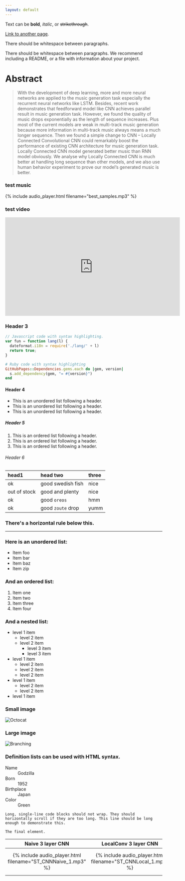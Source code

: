 ```yaml
---
layout: default
---
```


Text can be **bold**, _italic_, or ~~strikethrough~~.

[Link to another page](./another-page.html).

There should be whitespace between paragraphs.

There should be whitespace between paragraphs. We recommend including a README, or a file with information about your project.

# Abstract

> With the development of deep learning, more and more neural networks are applied to the music generation task especially the recurrent neural networks like LSTM. Besides, recent work demonstrates that feedforward model like CNN achieves parallel result in music generation task. However, we found the quality of music drops exponentially as the length of sequence increases. Plus most of the current models are weak in multi-track music generation because more information in multi-track music always means a much longer sequence. Then we found a simple change to CNN – Locally Connected Convolutional CNN could remarkably boost the performance of existing CNN architecture for music generation task. Locally Connected CNN model generated better music than RNN model obviously. We analyse why Locally Connected CNN is much better at handling long sequence than other models, and we also use human behavior experiment to prove our model’s generated music is better.

### test music

{% include audio_player.html filename="best_samples.mp3" %}

### test video

<iframe width="560" height="315" src="https://www.youtube.com/embed/rtGXv88UQ-c" frameborder="0" allow="autoplay; encrypted-media" allowfullscreen></iframe>

### Header 3

```js
// Javascript code with syntax highlighting.
var fun = function lang(l) {
  dateformat.i18n = require('./lang/' + l)
  return true;
}
```

```ruby
# Ruby code with syntax highlighting
GitHubPages::Dependencies.gems.each do |gem, version|
  s.add_dependency(gem, "= #{version}")
end
```

#### Header 4

*   This is an unordered list following a header.
*   This is an unordered list following a header.
*   This is an unordered list following a header.

##### Header 5

1.  This is an ordered list following a header.
2.  This is an ordered list following a header.
3.  This is an ordered list following a header.

###### Header 6

| head1        | head two          | three |
|:-------------|:------------------|:------|
| ok           | good swedish fish | nice  |
| out of stock | good and plenty   | nice  |
| ok           | good `oreos`      | hmm   |
| ok           | good `zoute` drop | yumm  |

### There's a horizontal rule below this.

* * *

### Here is an unordered list:

*   Item foo
*   Item bar
*   Item baz
*   Item zip

### And an ordered list:

1.  Item one
1.  Item two
1.  Item three
1.  Item four

### And a nested list:

- level 1 item
  - level 2 item
  - level 2 item
    - level 3 item
    - level 3 item
- level 1 item
  - level 2 item
  - level 2 item
  - level 2 item
- level 1 item
  - level 2 item
  - level 2 item
- level 1 item

### Small image

![Octocat](https://assets-cdn.github.com/images/icons/emoji/octocat.png)

### Large image

![Branching](https://guides.github.com/activities/hello-world/branching.png)


### Definition lists can be used with HTML syntax.

<dl>
<dt>Name</dt>
<dd>Godzilla</dd>
<dt>Born</dt>
<dd>1952</dd>
<dt>Birthplace</dt>
<dd>Japan</dd>
<dt>Color</dt>
<dd>Green</dd>
</dl>

```
Long, single-line code blocks should not wrap. They should horizontally scroll if they are too long. This line should be long enough to demonstrate this.
```

```
The final element.
```
| Naive 3 layer CNN | LocalConv 3 layer CNN | Naive resNet| LocalConv resNet |LSTM |
| :---: | :---: | :---: | :---: | :---: |
| {% include audio_player.html filename="ST_CNNNaive_1.mp3" %}<br> | {% include audio_player.html filename="ST_CNNLocal_1.mp3" %}<br> | {% include audio_player.html filename="ST_resNetNaive_1.mp3" %}<br> | {% include audio_player.html filename="ST_resNetLocal_1.mp3" %}<br> | {% include audio_player.html filename="ST_LSTM_1.mp3" %}<br> |
